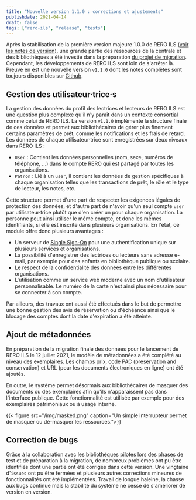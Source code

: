 ```yaml
---
title: "Nouvelle version 1.1.0 : corrections et ajustements"
publishdate: 2021-04-14
draft: false
tags: ["rero-ils", "release", "tests"]
---
```


Après la stabilisation de la première version majeure 1.0.0 de RERO ILS ([voir les notes de version](https://github.com/rero/rero-ils/blob/dev/RELEASE-NOTES.rst#v100)), une grande partie des ressources de la centrale et des bibliothèques a été investie dans la préparation [du projet de migration](https://rero21.ch/kick-off-du-projet-de-migration-rero-ils/). Cependant, les développements de RERO ILS sont loin de s'arrêter là. Preuve en est une nouvelle version `v1.1.0` dont les notes complètes sont toujours disponibles sur [Github](https://github.com/rero/rero-ils/blob/dev/RELEASE-NOTES.rst#v110).

<!--more-->

## Gestion des utilisateur·trice·s

La gestion des données du profil des lectrices et lecteurs de RERO ILS est une question plus complexe qu'il n'y paraît dans un contexte consortial comme celui de RERO ILS. La version `v1.1.0` implémente la structure finale de ces données et permet aux bibliothécaires de gérer plus finement certains paramètres de prêt, comme les notifications et les frais de retard. Les données de chaque utilisateur·trice sont enregistrées sur deux niveaux dans RERO ILS :

- `User` : Contient les données personnelles (nom, sexe, numéros de téléphone, ...) dans le compte RERO qui est partagé par toutes les organisations.
- `Patron` : Lié à un `user`, il contient les données de gestion spécifiques à chaque organisation telles que les transactions de prêt, le rôle et le type de lecteur, les notes, etc.

Cette structure permet d'une part de respecter les exigences légales de protection des données, et d'autre part de n'avoir qu'un seul compte `user` par utilisateur·trice plutôt que d'en créer un pour chaque organisation. La personne peut ainsi utiliser le même compte, et donc les mêmes identifiants, si elle est inscrite dans plusieurs organisations. En l'état, ce module offre donc plusieurs avantages : 

- Un serveur de [Single Sign-On](https://fr.wikipedia.org/wiki/Authentification_unique) pour une authentification unique sur plusieurs services et organisations.
- La possibilité d'enregistrer des lectrices ou lecteurs sans adresse e-mail, par exemple pour des enfants en bibliothèque publique ou scolaire.
- Le respect de la confidentialité des données entre les différentes organisations.
- L'utilisation comme un service web moderne avec un nom d'utilisateur personnalisable. Le numéro de la carte n'est ainsi plus nécessaire pour se connecter à son compte.

Par ailleurs, des travaux ont aussi été effectués dans le but de permettre une bonne gestion des avis de réservation ou d'échéance ainsi que le blocage des comptes dont la date d'expiration a été atteinte.

## Ajout de métadonnées

En préparation de la migration finale des données pour le lancement de RERO ILS le 12 juillet 2021, le modèle de métadonnées a été complété au niveau des exemplaires. Les champs prix, code PAC (preservation and conservation) et URL (pour les documents électroniques en ligne) ont été ajoutés. 

En outre, le système permet désormais aux bibliothécaires de masquer des documents ou des exemplaires afin qu'ils n'apparaissent pas dans l'interface publique. Cette fonctionnalité est utilisée par exemple pour des exemplaires patrimoniaux ou à usage interne.

{{< figure src="/img/masked.png" caption="Un simple interrupteur permet de masquer ou dé-masquer les ressources.">}}

## Correction de bugs

Grâce à la collaboration avec les bibliothèques pilotes lors des phases de test et de préparation à la migration, de nombreux problèmes ont pu être identifiés dont une partie ont été corrigés dans cette version. Une vingtaine d'`issues` ont pu être fermées et plusieurs autres corrections mineures de fonctionnalités ont été implémentées. Travail de longue haleine, la chasse aux bugs continue mais la stabilité du système ne cesse de s'améliorer de version en version. 
